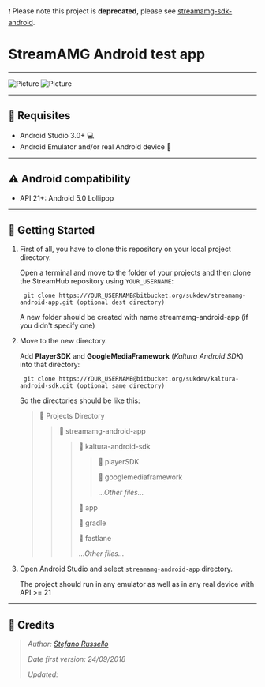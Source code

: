 :heavy_exclamation_mark: Please note this project is **deprecated**, please see [streamamg-sdk-android](https://github.com/StreamAMG/streamamg-sdk-android).

# StreamAMG Android test app #
---

![Picture](http://mp.streamamg.com/start/img/streamuk-logo.png) ![Picture](http://files.softicons.com/download/computer-icons/android-smartphones-icons-by-abhi-aravind/png/128x128/Android%20Logo.png)


---
## :wrench: Requisites ##

* Android Studio 3.0+ :computer:
* Android Emulator and/or real Android device :iphone:


---
## :warning: Android compatibility ##

* API 21+: Android 5.0 Lollipop


---
## :checkered_flag: Getting Started ##

1. First of all, you have to clone this repository on your local project directory.

    Open a terminal and move to the folder of your projects and then clone the StreamHub repository using `YOUR_USERNAME`:

        git clone https://YOUR_USERNAME@bitbucket.org/sukdev/streamamg-android-app.git (optional dest directory)

    A new folder should be created with name streamamg-android-app (if you didn't specify one)

2. Move to the new directory.

    Add **PlayerSDK** and **GoogleMediaFramework** (_Kaltura Android SDK_) into that directory:

        git clone https://YOUR_USERNAME@bitbucket.org/sukdev/kaltura-android-sdk.git (optional same directory)

    So the directories should be like this:

    > :open_file_folder: Projects Directory
    > > :file_folder:  streamamg-android-app
    > > > :file_folder:  kaltura-android-sdk
    > > > > :file_folder:  playerSDK
    > > > >
    > > > > :file_folder:  googlemediaframework
    > > > >
    > > > > _...Other files..._
    > > >
    > > > :file_folder:  app
    > > >
    > > > :file_folder:  gradle
    > > >
    > > > :file_folder:  fastlane
    > > >
    > > > _...Other files..._


3. Open Android Studio and select `streamamg-android-app` directory.

    The project should run in any emulator as well as in any real device with API >= 21


---
## :pencil: Credits ##

> *Author: [Stefano Russello](mailto:stefano.russello@streamamg.com)*
>
> *Date first version: 24/09/2018*
>
> *Updated:*
